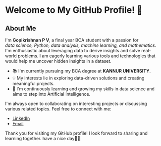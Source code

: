 # Welcome to My GitHub Profile! 👋

## About Me

I'm **Gopikrishnan P V**, a final year BCA student with a passion for <br>
<i> data science, 
Python, data analysis,
machine learning,
and mathematics.</i>
I'm enthusiastic about leveraging data to derive insights and solve real-world problems.
I am eagerly learning various tools and technologies that would help me uncover hidden insights in a dataset. 

- 📚 I'm currently pursuing my BCA degree at **KANNUR UNIVERSITY**.
- 💡 My interests lie in exploring data-driven solutions and creating meaningful projects.
- 🌱 I'm continuously learning and growing my skills in data science and aims to step into Artificial Intelligence.


I'm always open to collaborating on interesting projects or discussing various related topics. Feel free to connect with me:

- [LinkedIn]( https://www.linkedin.com/in/gopikrishnan-p-v-b51616239)
- [Email](gopikrishnanpv9@gmail.com)

Thank you for visiting my GitHub profile! I look forward to sharing and learning together.
have a nice day🙋‍♂️
